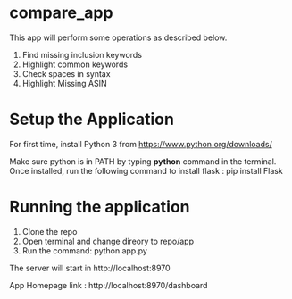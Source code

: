 # compare_app
This app will perform some operations as described below.

1. Find missing inclusion keywords
2. Highlight common keywords
3. Check spaces in syntax
4. Highlight Missing ASIN

# Setup the Application

For first time, install Python 3 from https://www.python.org/downloads/

Make sure python is in PATH by typing <b>python</b> command in the terminal.
Once installed, run the following command to install flask : pip install Flask

# Running the application

1. Clone the repo
2. Open terminal and change direory to repo/app 
3. Run the command: python app.py

The server will start in http://localhost:8970

App Homepage link : http://localhost:8970/dashboard
